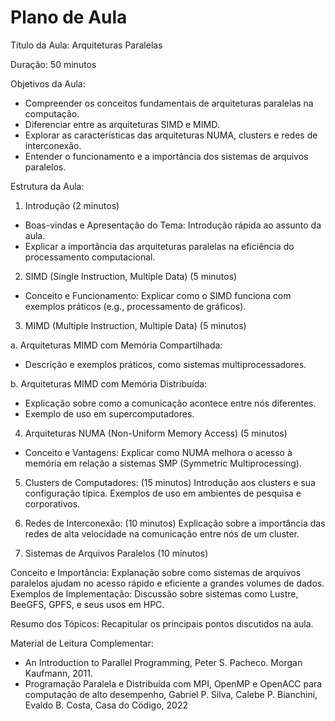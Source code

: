 # Plano de Aula

Título da Aula: Arquiteturas Paralelas

Duração: 50 minutos

Objetivos da Aula:

- Compreender os conceitos fundamentais de arquiteturas paralelas na computação.
- Diferenciar entre as arquiteturas SIMD e MIMD.
- Explorar as características das arquiteturas NUMA, clusters e redes de interconexão.
- Entender o funcionamento e a importância dos sistemas de arquivos paralelos.

Estrutura da Aula:

1. Introdução (2 minutos)

- Boas-vindas e Apresentação do Tema: Introdução rápida ao assunto da aula.
- Explicar a importância das arquiteturas paralelas na eficiência do processamento computacional.

2. SIMD (Single Instruction, Multiple Data) (5 minutos)
- Conceito e Funcionamento: Explicar como o SIMD funciona com exemplos práticos (e.g., processamento de gráficos).

3. MIMD (Multiple Instruction, Multiple Data) (5 minutos)

a. Arquiteturas MIMD com Memória Compartilhada:
- Descrição e exemplos práticos, como sistemas multiprocessadores.

b. Arquiteturas MIMD com Memória Distribuída:
- Explicação sobre como a comunicação acontece entre nós diferentes.
- Exemplo de uso em supercomputadores.

4. Arquiteturas NUMA (Non-Uniform Memory Access) (5 minutos)
- Conceito e Vantagens: Explicar como NUMA melhora o acesso à memória em relação a sistemas SMP (Symmetric Multiprocessing).

5. Clusters de Computadores: (15 minutos)
Introdução aos clusters e sua configuração típica.
Exemplos de uso em ambientes de pesquisa e corporativos.

6. Redes de Interconexão: (10 minutos)
Explicação sobre a importância das redes de alta velocidade na comunicação entre nós de um cluster.

7. Sistemas de Arquivos Paralelos (10 minutos)

Conceito e Importância: Explanação sobre como sistemas de arquivos paralelos ajudam no acesso rápido e eficiente a grandes volumes de dados.
Exemplos de Implementação: Discussão sobre sistemas como Lustre, BeeGFS, GPFS, e seus usos em HPC.

Resumo dos Tópicos: Recapitular os principais pontos discutidos na aula.

Material de Leitura Complementar:
- An Introduction to Parallel Programming, Peter S. Pacheco. Morgan Kaufmann, 2011.
- Programação Paralela e Distribuída com MPI, OpenMP e OpenACC para computação de alto desempenho, Gabriel P. Silva, Calebe P. Bianchini, Evaldo B. Costa, Casa do Código, 2022

